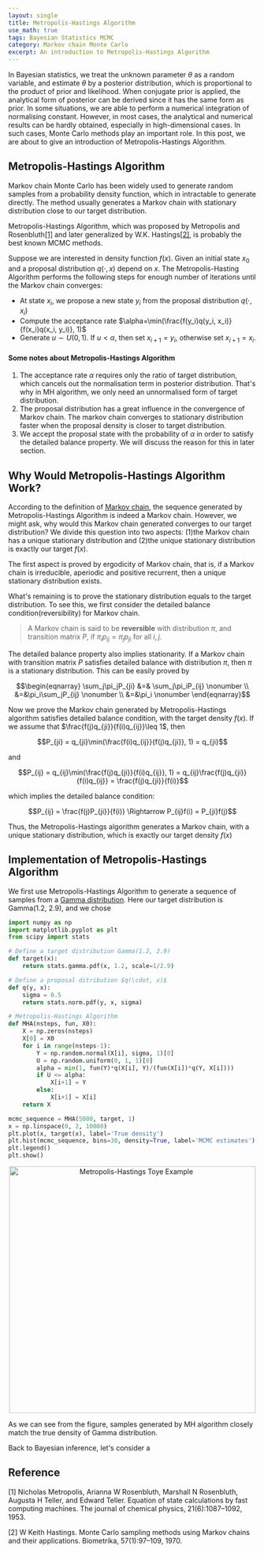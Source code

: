 ```yaml
---
layout: single
title: Metropolis-Hastings Algorithm
use_math: true
tags: Bayesian Statistics MCMC
category: Markov chain Monte Carlo
excerpt: An introduction to Metropolis-Hastings Algorithm
---
```



In Bayesian statistics, we treat the unknown parameter $\theta$ as a random variable, and estimate $\theta$ by a posterior distribution, which is proportional to the product of prior and likelihood. When conjugate prior is applied, the analytical form of posterior can be derived since it has the same form as prior. In some situations, we are able to perform a numerical integration of normalising constant. However, in most cases, the analytical and numerical results can be hardly obtained, especially in high-dimensional cases. In such cases, Monte Carlo methods play an important role. In this post, we are about to give an introduction of Metropolis-Hastings Algorithm.

## Metropolis-Hastings Algorithm
Markov chain Monte Carlo has been widely used to generate random samples from a probability density function, which in intractable to generate directly. The method usually generates a Markov chain with stationary distribution close to our target distribution.

Metropolis-Hastings Algorithm, which was proposed by Metropolis and Rosenbluth[\[1\]](#Metro) and later generalized by W.K. Hastings[\[2\]](#Hastings), is probably the best known MCMC methods.

Suppose we are interested in density function $f(x)$. Given an initial state $x_0$ and a proposal distribution $q(\cdot, x)$ depend on $x$. The Metropolis-Hasting Algorithm performs the following steps for enough number of iterations until the Markov chain converges:
- At state $x_i$, we propose a new state $y_i$ from the proposal distribution $q(\cdot, x_i)$
- Compute the acceptance rate $\alpha=\min(\frac{f(y_i)q(y_i, x_i)}{f(x_i)q(x_i, y_i)}, 1)$
- Generate $u\sim U(0, 1)$. If $u<\alpha$, then set $x_{i+1} = y_i$, otherwise set $x_{i+1}=x_i$.

#### Some notes about Metropolis-Hastings Algorithm
1. The acceptance rate $\alpha$ requires only the ratio of target distribution, which cancels out the normalisation term in posterior distribution. That's why in MH algorithm, we only need an unnormalised form of target distribution.
2. The proposal distribution has a great influence in the convergence of Markov chain. The markov chain converges to stationary distribution faster when the proposal density is closer to target distribution.
3. We accept the proposal state with the probability of $\alpha$ in order to satisfy the detailed balance property. We will discuss the reason for this in later section.


## Why Would Metropolis-Hastings Algorithm Work?
According to the definition of [Markov chain](https://en.wikipedia.org/wiki/Markov_chain#Markov_property), the sequence generated by Metropolis-Hastings Algorithm is indeed a Markov chain. However, we might ask, why would this Markov chain generated converges to our target distribution? We divide this question into two aspects: (1)the Markov chain has a unique stationary distribution and (2)the unique stationary distribution is exactly our target $f(x)$.

The first aspect is proved by ergodicity of Markov chain, that is, if a Markov chain is irreducible, aperiodic and positive recurrent, then a unique stationary distribution exists. 

What's remaining is to prove the stationary distribution equals to the target distribution. To see this, we first consider the detailed balance condition(reversibility) for Markov chain. 
> A Markov chain is said to be **reversible** with distribution $\pi$, and transition matrix $P$, if $\pi_ip_{ij}=\pi_jp_{ji}$ for all $i, j$.

The detailed balance property also implies stationarity. If a Markov chain with transition matrix $P$ satisfies detailed balance with distribution $\pi$, then $\pi$ is a stationary distribution. This can be easily proved by 

$$\begin{eqnarray}
\sum_j\pi_jP_{ji} &=& \sum_j\pi_iP_{ij} \nonumber \\
&=&\pi_i\sum_jP_{ij} \nonumber \\
&=&\pi_i \nonumber
\end{eqnarray}$$ 

Now we prove the Markov chain generated by Metropolis-Hastings algorithm satisfies detailed balance condition, with the target density $f(x)$. If we assume that $\frac{f(j)q_{ji}}{f(i)q_{ij}}\leq 1$, then

$$P_{ji} = q_{ji}\min(\frac{f(i)q_{ij}}{f(j)q_{ji}}, 1) = q_{ji}$$

and 

$$P_{ij} = q_{ij}\min(\frac{f(j)q_{ji}}{f(i)q_{ij}}, 1) = q_{ij}\frac{f(j)q_{ji}}{f(i)q_{ij}} = \frac{f(j)q_{ji}}{f(i)}$$

which implies the detailed balance condition:

$$P_{ij} = \frac{f(j)P_{ji}}{f(i)} \Rightarrow P_{ij}f(i) = P_{ji}f(j)$$

Thus, the Metropolis-Hastings algorithm generates a Markov chain, with a unique stationary distribution, which is exactly our target density $f(x)$

## Implementation of Metropolis-Hastings Algorithm
We first use Metropolis-Hastings Algorithm to generate a sequence of samples from a [Gamma distribution](https://en.wikipedia.org/wiki/Gamma_distribution). Here our target distribution is Gamma(1.2, 2.9), and we chose 

```python
import numpy as np
import matplotlib.pyplot as plt
from scipy import stats

# Define a target distribution Gamma(1.2, 2.9)
def target(x):
	return stats.gamma.pdf(x, 1.2, scale=1/2.9)

# Define a proposal ditribution $q(\cdot, x)$
def q(y, x):
	sigma = 0.5
	return stats.norm.pdf(y, x, sigma)

# Metropolis-Hastings Algorithm
def MHA(nsteps, fun, X0):
	X = np.zeros(nsteps)
	X[0] = X0
	for i in range(nsteps-1):
		Y = np.random.normal(X[i], sigma, 1)[0]
		U = np.random.uniform(0, 1, 1)[0]
		alpha = min(1, fun(Y)*q(X[i], Y)/(fun(X[i])*q(Y, X[i])))
		if U <= alpha:
			X[i+1] = Y
		else:
			X[i+1] = X[i]
	return X

mcmc_sequence = MHA(5000, target, 1)
x = np.linspace(0, 2, 10000)
plt.plot(x, target(x), label='True density')
plt.hist(mcmc_sequence, bins=30, density=True, label='MCMC estimates')
plt.legend()
plt.show()
```

<center><img src="{{site.url}}/images/MH_toy1.png" alt="Metropolis-Hastings Toye Example" title="Metropolis-Hastings Toy Example" style="width: 500px;"/></center>

As we can see from the figure, samples generated by MH algorithm closely match the true density of Gamma distribution.

Back to Bayesian inference, let's consider a 




## Reference
<a name="Metro">\[1\]</a> Nicholas Metropolis, Arianna W Rosenbluth, Marshall N Rosenbluth, Augusta H Teller, and Edward Teller. Equation of state calculations by fast computing machines. The journal of chemical physics, 21(6):1087–1092, 1953.

<a name="Hastings">\[2\]</a> W Keith Hastings. Monte Carlo sampling methods using Markov chains and their applications. Biometrika, 57(1):97–109, 1970.
